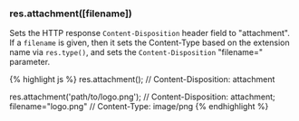 <h3 id='res.attachment'>res.attachment([filename])</h3>

Sets the HTTP response `Content-Disposition` header field to "attachment". If a `filename` is given,
then it sets the Content-Type based on the extension name via `res.type()`,
and sets the `Content-Disposition` "filename=" parameter.

{% highlight js %}
res.attachment();
// Content-Disposition: attachment

res.attachment('path/to/logo.png');
// Content-Disposition: attachment; filename="logo.png"
// Content-Type: image/png
{% endhighlight %}

